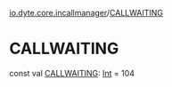 [io.dyte.core.incallmanager](index.md)/[CALLWAITING](-c-a-l-l-w-a-i-t-i-n-g.md)

# CALLWAITING


const val [CALLWAITING](-c-a-l-l-w-a-i-t-i-n-g.md): [Int](https://kotlinlang.org/api/latest/jvm/stdlib/kotlin/-int/index.html) = 104
